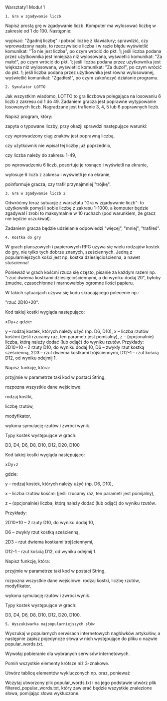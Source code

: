 Warsztaty1 Moduł 1

    1. Gra w zgadywanie liczb

Napisz prostą grę w zgadywanie liczb. Komputer ma wylosować liczbę w zakresie od 1 do 100. Następnie:

wypisać: "Zgadnij liczbę" i pobrać liczbę z klawiatury;
sprawdzić, czy wprowadzony napis, to rzeczywiście liczba i w razie błędu wyświetlić komunikat: "To nie jest liczba", po czym wrócić do pkt. 1;
jeśli liczba podana przez użytkownika jest mniejsza niż wylosowana, wyświetlić komunikat: "Za mało!", po czym wrócić do pkt. 1;
jeśli liczba podana przez użytkownika jest większa niż wylosowana, wyświetlić komunikat: "Za dużo!", po czym wrócić do pkt. 1;
jeśli liczba podana przez użytkownika jest równa wylosowanej, wyświetlić komunikat: "Zgadłeś!", po czym zakończyć działanie programu.

    2. Symulator LOTTO
Jak wszystkim wiadomo, LOTTO to gra liczbowa polegająca na losowaniu 6 liczb z zakresu od 1 do 49. Zadaniem gracza jest poprawne wytypowanie losowanych liczb. Nagradzane jest trafienie 3, 4, 5 lub 6 poprawnych liczb.

Napisz program, który:

zapyta o typowane liczby, przy okazji sprawdzi następujące warunki:

czy wprowadzony ciąg znaków jest poprawną liczbą,

czy użytkownik nie wpisał tej liczby już poprzednio,

czy liczba należy do zakresu 1-49,

po wprowadzeniu 6 liczb, posortuje je rosnąco i wyświetli na ekranie,

wylosuje 6 liczb z zakresu i wyświetli je na ekranie,

poinformuje gracza, czy trafił przynajmniej "trójkę".


    3. Gra w zgadywanie liczb 2

Odwróćmy teraz sytuację z warsztatu "Gra w zgadywanie liczb": to użytkownik pomyśli sobie liczbę z zakresu 1-1000, a komputer będzie zgadywał i zrobi to maksymalnie w 10 ruchach (pod warunkiem, że gracz nie będzie oszukiwał).

Zadaniem gracza będzie udzielanie odpowiedzi "więcej", "mniej", "trafiłeś".

    4. Kostka do gry
W grach planszowych i papierowych RPG używa się wielu rodzajów kostek do gry, nie tylko tych dobrze znanych, sześciennych. Jedną z popularniejszych kości jest np. kostka dziesięciościenna, a nawet stuścienna!

Ponieważ w grach kośćmi rzuca się często, pisanie za każdym razem np. "rzuć dwiema kostkami dziesięciościennymi, a do wyniku dodaj 20", byłoby żmudne, czasochłonne i marnowałoby ogromne ilości papieru.

W takich sytuacjach używa się kodu skracającego polecenie np.:

"rzuć 2D10+20".

Kod takiej kostki wygląda następująco:

xDy+z
gdzie:

y – rodzaj kostek, których należy użyć (np. D6, D10),
x – liczba rzutów kośćmi (jeśli rzucamy raz, ten parametr jest pomijalny),
z – (opcjonalnie) liczba, którą należy dodać (lub odjąć) do wyniku rzutów.
Przykłady:
2D10+10 – 2 rzuty D10, do wyniku dodaj 10,
D6 – zwykły rzut kostką sześcienną,
2D3 – rzut dwiema kostkami trójściennymi,
D12-1 – rzut kością D12, od wyniku odejmij 1.

Napisz funkcję, która:

przyjmie w parametrze taki kod w postaci String,

rozpozna wszystkie dane wejściowe:

rodzaj kostki,

liczbę rzutów,

modyfikator,

wykona symulację rzutów i zwróci wynik.

Typy kostek występujące w grach:

D3, D4, D6, D8, D10, D12, D20, D100

Kod takiej kostki wygląda następująco:

xDy+z

gdzie:

y – rodzaj kostek, których należy użyć (np. D6, D10),

x – liczba rzutów kośćmi (jeśli rzucamy raz, ten parametr jest pomijalny),

z – (opcjonalnie) liczba, którą należy dodać (lub odjąć) do wyniku rzutów.

Przykłady:

2D10+10 – 2 rzuty D10, do wyniku dodaj 10,

D6 – zwykły rzut kostką sześcienną,

2D3 – rzut dwiema kostkami trójściennymi,

D12-1 – rzut kością D12, od wyniku odejmij 1.


Napisz funkcję, która:

przyjmie w parametrze taki kod w postaci String,

rozpozna wszystkie dane wejściowe:
rodzaj kostki,
liczbę rzutów,
modyfikator,

wykona symulację rzutów i zwróci wynik.

Typy kostek występujące w grach:

D3, D4, D6, D8, D10, D12, D20, D100.

    5. Wyszukiwarka najpopularniejszych słów

Wyszukaj w popularnych serwisach internetowych nagłówków artykułów, a następnie zapisz pojedyncze słowa w nich występujące do pliku o nazwie popular_words.txt.

Wywołaj pobieranie dla wybranych serwisów internetowych.

Pomiń wszystkie elementy krótsze niż 3-znakowe.

Utwórz tablicę elementów wykluczonych np. oraz, ponieważ

Wczytaj utworzony plik popular_words.txt i na jego podstawie utwórz plik filtered_popular_words.txt, który zawierać będzie wszystkie znalezione słowa, pomijając słowa wykluczone.